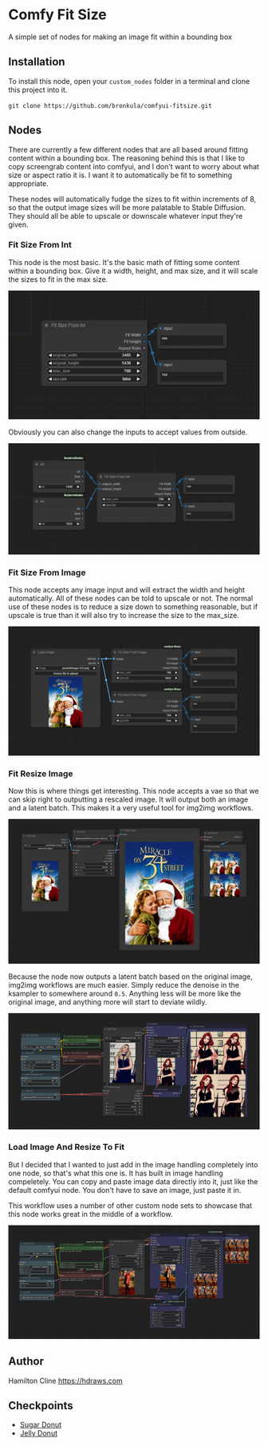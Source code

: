 # Comfy Fit Size

A simple set of nodes for making an image fit within a bounding box

## Installation

To install this node, open your `custom_nodes` folder in a terminal and clone this project into it.

`git clone https://github.com/bronkula/comfyui-fitsize.git`

## Nodes

There are currently a few different nodes that are all based around fitting content within a bounding box. The reasoning behind this is that I like to copy screengrab content into comfyui, and I don't want to worry about what size or aspect ratio it is. I want it to automatically be fit to something appropriate.

These nodes will automatically fudge the sizes to fit within increments of 8, so that the output image sizes will be more palatable to Stable Diffusion. They should all be able to upscale or downscale whatever input they're given.

### Fit Size From Int

This node is the most basic. It's the basic math of fitting some content within a bounding box. Give it a width, height, and max size, and it will scale the sizes to fit in the max size.

![Fit Size From Int](assets/fitsizefromint.png)

Obviously you can also change the inputs to accept values from outside.

![Fit Size From Int](assets/fitsizefromintb.png)

### Fit Size From Image

This node accepts any image input and will extract the width and height automatically. All of these nodes can be told to upscale or not. The normal use of these nodes is to reduce a size down to something reasonable, but if upscale is true than it will also try to increase the size to the max_size.

![Fit Size From Image](assets/fitsizefromimage.png)

### Fit Resize Image

Now this is where things get interesting. This node accepts a vae so that we can skip right to outputting a rescaled image. It will output both an image and a latent batch. This makes it a very useful tool for img2img workflows. 

![Fit Resize Image](assets/fitresizeimage.png)

Because the node now outputs a latent batch based on the original image, img2img workflows are much easier. Simply reduce the denoise in the ksampler to somewhere around `0.5`. Anything less will be more like the original image, and anything more will start to deviate wildly.

![Fit Resize Image](assets/fitresizeimagec.png)

### Load Image And Resize To Fit

But I decided that I wanted to just add in the image handling completely into one node, so that's what this one is. It has built in image handling compeletely. You can copy and paste image data directly into it, just like the default comfyui node. You don't have to save an image, just paste it in.

This workflow uses a number of other custom node sets to showcase that this node works great in the middle of a workflow.

![Fit Resize Image](assets/loadtofitresizeimage.png)

## Author

Hamilton Cline https://hdraws.com

## Checkpoints

- [Sugar Donut](https://civitai.com/models/161043/sugar-donut)
- [Jelly Donut](https://civitai.com/models/156381/jelly-donut)
